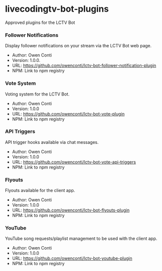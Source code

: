 # livecodingtv-bot-plugins
Approved plugins for the LCTV Bot

### Follower Notifications

Display follower notifications on your stream via the LCTV Bot web page.

* Author: Owen Conti 
* Version: 1.0.0.
* URL: https://github.com/owenconti/lctv-bot-follower-notification-plugin
* NPM: Link to npm registry

### Vote System

Voting system for the LCTV Bot.

* Author: Owen Conti
* Version: 1.0.0
* URL: https://github.com/owenconti/lctv-bot-vote-plugin
* NPM: Link to npm registry

### API Triggers

API trigger hooks available via chat messages.

* Author: Owen Conti
* Version: 1.0.0
* URL: https://github.com/owenconti/lctv-bot-vote-api-triggers
* NPM: Link to npm registry

### Flyouts

Flyouts available for the client app.

* Author: Owen Conti
* Version: 1.0.0
* URL: https://github.com/owenconti/lctv-bot-flyouts-plugin
* NPM: Link to npm registry

### YouTube

YouTube song requests/playlist management to be used with the client app.

* Author: Owen Conti
* Version: 1.0.0
* URL: https://github.com/owenconti/lctv-bot-youtube-plugin
* NPM: Link to npm registry

